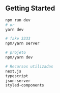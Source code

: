 ## Getting Started

```bash
npm run dev
# or
yarn dev

# fake 3333
npm/yarn server

# projeto
npm/yarn dev

# Recursos utilizadas
next.js
typescript
json-server
styled-components
```
